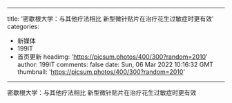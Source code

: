 
---
title: '密歇根大学：与其他疗法相比 新型微针贴片在治疗花生过敏症时更有效'
categories: 
 - 新媒体
 - 199IT
 - 首页更新
headimg: 'https://picsum.photos/400/300?random=2010'
author: 199IT
comments: false
date: Sun, 06 Mar 2022 10:16:32 GMT
thumbnail: 'https://picsum.photos/400/300?random=2010'
---

<div>   
密歇根大学：与其他疗法相比 新型微针贴片在治疗花生过敏症时更有效  
</div>
            
